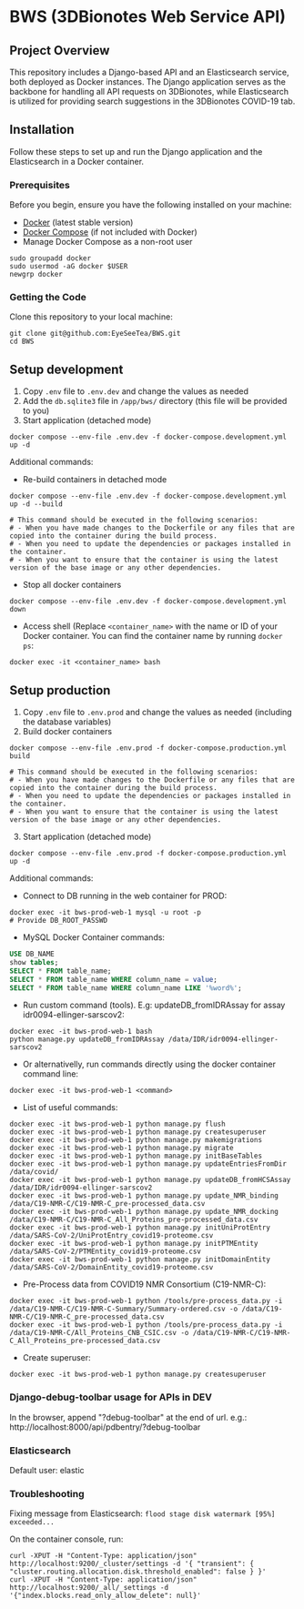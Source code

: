 # BWS (3DBionotes Web Service API)

## Project Overview 

This repository includes a Django-based API and an Elasticsearch service, both deployed as Docker instances. The Django application serves as the backbone for handling all API requests on 3DBionotes, while Elasticsearch is utilized for providing search suggestions in the 3DBionotes COVID-19 tab.

## Installation

Follow these steps to set up and run the Django application and the Elasticsearch in a Docker container.

### Prerequisites

Before you begin, ensure you have the following installed on your machine:

- [Docker](https://www.docker.com/get-started) (latest stable version)
- [Docker Compose](https://docs.docker.com/compose/install/) (if not included with Docker)
- Manage Docker Compose as a non-root user
```shell
sudo groupadd docker
sudo usermod -aG docker $USER
newgrp docker
```

### Getting the Code

Clone this repository to your local machine:

```shell
git clone git@github.com:EyeSeeTea/BWS.git
cd BWS
```

## Setup development

1. Copy `.env` file to `.env.dev` and change the values as needed
2. Add the `db.sqlite3` file in `/app/bws/` directory (this file will be provided to you)
3. Start application (detached mode)
```shell
docker compose --env-file .env.dev -f docker-compose.development.yml up -d
```

Additional commands:
- Re-build containers in detached mode
```shell
docker compose --env-file .env.dev -f docker-compose.development.yml up -d --build

# This command should be executed in the following scenarios:
# - When you have made changes to the Dockerfile or any files that are copied into the container during the build process.
# - When you need to update the dependencies or packages installed in the container.
# - When you want to ensure that the container is using the latest version of the base image or any other dependencies.
```
- Stop all docker containers
```shell
docker compose --env-file .env.dev -f docker-compose.development.yml down
```
- Access shell (Replace `<container_name>` with the name or ID of your Docker container. You can find the container name by running `docker ps`:
```shell
docker exec -it <container_name> bash
```

## Setup production

1. Copy `.env` file to `.env.prod` and change the values as needed (including the database variables)
2. Build docker containers
```shell
docker compose --env-file .env.prod -f docker-compose.production.yml build

# This command should be executed in the following scenarios:
# - When you have made changes to the Dockerfile or any files that are copied into the container during the build process.
# - When you need to update the dependencies or packages installed in the container.
# - When you want to ensure that the container is using the latest version of the base image or any other dependencies.
```
3. Start application (detached mode)
```shell
docker compose --env-file .env.prod -f docker-compose.production.yml up -d
```

Additional commands:
- Connect to DB running in the web container for PROD:
```shell
docker exec -it bws-prod-web-1 mysql -u root -p
# Provide DB_ROOT_PASSWD
```
- MySQL Docker Container commands:
```sql
USE DB_NAME
show tables;
SELECT * FROM table_name;
SELECT * FROM table_name WHERE column_name = value;
SELECT * FROM table_name WHERE column_name LIKE '%word%';
```
- Run custom command (tools). E.g: updateDB_fromIDRAssay for assay idr0094-ellinger-sarscov2:
```shell
docker exec -it bws-prod-web-1 bash
python manage.py updateDB_fromIDRAssay /data/IDR/idr0094-ellinger-sarscov2
```
- Or alternativelly, run commands directly using the docker container command line:
```shell
docker exec -it bws-prod-web-1 <command>
```
- List of useful commands:
```shell
docker exec -it bws-prod-web-1 python manage.py flush
docker exec -it bws-prod-web-1 python manage.py createsuperuser
docker exec -it bws-prod-web-1 python manage.py makemigrations
docker exec -it bws-prod-web-1 python manage.py migrate
docker exec -it bws-prod-web-1 python manage.py initBaseTables
docker exec -it bws-prod-web-1 python manage.py updateEntriesFromDir /data/covid/
docker exec -it bws-prod-web-1 python manage.py updateDB_fromHCSAssay /data/IDR/idr0094-ellinger-sarscov2
docker exec -it bws-prod-web-1 python manage.py update_NMR_binding /data/C19-NMR-C/C19-NMR-C_pre-processed_data.csv
docker exec -it bws-prod-web-1 python manage.py update_NMR_docking /data/C19-NMR-C/C19-NMR-C_All_Proteins_pre-processed_data.csv
docker exec -it bws-prod-web-1 python manage.py initUniProtEntry /data/SARS-CoV-2/UniProtEntry_covid19-proteome.csv
docker exec -it bws-prod-web-1 python manage.py initPTMEntity /data/SARS-CoV-2/PTMEntity_covid19-proteome.csv
docker exec -it bws-prod-web-1 python manage.py initDomainEntity /data/SARS-CoV-2/DomainEntity_covid19-proteome.csv
```
- Pre-Process data from COVID19 NMR Consortium (C19-NMR-C):
```shell
docker exec -it bws-prod-web-1 python /tools/pre-process_data.py -i /data/C19-NMR-C/C19-NMR-C-Summary/Summary-ordered.csv -o /data/C19-NMR-C/C19-NMR-C_pre-processed_data.csv
docker exec -it bws-prod-web-1 python /tools/pre-process_data.py -i /data/C19-NMR-C/All_Proteins_CNB_CSIC.csv -o /data/C19-NMR-C/C19-NMR-C_All_Proteins_pre-processed_data.csv 
```
- Create superuser:
```shell
docker exec -it bws-prod-web-1 python manage.py createsuperuser
```

### Django-debug-toolbar usage for APIs in DEV
In the browser, append "?debug-toolbar" at the end of url.
 e.g.: http://localhost:8000/api/pdbentry/?debug-toolbar

### Elasticsearch
Default user: elastic

### Troubleshooting
Fixing message from Elasticsearch: `flood stage disk watermark [95%] exceeded...`

On the container console, run:
```shell
curl -XPUT -H "Content-Type: application/json" http://localhost:9200/_cluster/settings -d '{ "transient": { "cluster.routing.allocation.disk.threshold_enabled": false } }'
curl -XPUT -H "Content-Type: application/json" http://localhost:9200/_all/_settings -d '{"index.blocks.read_only_allow_delete": null}'
```
